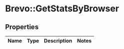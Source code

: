 # Brevo::GetStatsByBrowser

## Properties
Name | Type | Description | Notes
------------ | ------------- | ------------- | -------------


